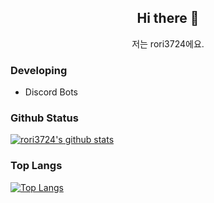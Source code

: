 <h2 align="center">Hi there 👋</h2>
<p align="center">저는 rori3724에요.</p>



### Developing

- Discord Bots

### Github Status

[![rori3724's github stats](https://github-readme-stats.vercel.app/api?username=rori3624&bg_color=30,e96443,904e95&title_color=fff&text_color=fff&show_icons=true&count_private=true)](https://github.com/rori3724/github-readme-stats)

### Top Langs

[![Top Langs](https://github-readme-stats.vercel.app/api/top-langs/?username=rori3724&bg_color=30,e96443,904e95&title_color=fff&text_color=fff)](https://github.com/rori3724/github-readme-stats)
